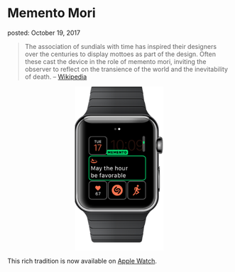 Memento Mori
===
posted: October 19, 2017

> The association of sundials with time has inspired their designers over the
> centuries to display mottoes as part of the design. Often these cast the
> device in the role of memento mori, inviting the observer to reflect on the
> transience of the world and the inevitability of death. – [Wikipedia][wp]

<img src="watch-screenshot.png" alt="WatchKit screenshot" 
  style="margin: 0 auto; display: block; width: 200px" />

This rich tradition is now available on [Apple Watch][appstore].

[wp]: https://en.wikipedia.org/wiki/Sundial#Sundial_mottoes
[appstore]: https://itunes.apple.com/us/app/memento-mori-apple-watch/id1294913922

